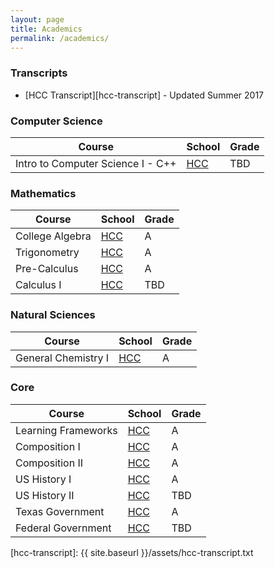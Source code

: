 ```yaml
---
layout: page
title: Academics
permalink: /academics/
---
```


### Transcripts

- [HCC Transcript][hcc-transcript] - Updated Summer 2017

### Computer Science

| Course | School | Grade |
|------|-----|-----|
| Intro to Computer Science I - C++ | [HCC][hcc] | TBD |

### Mathematics

| Course | School | Grade |
|------|-----|-----|
| College Algebra | [HCC][hcc] | A |
| Trigonometry | [HCC][hcc] |  A |
| Pre-Calculus | [HCC][hcc] |  A |
| Calculus I | [HCC][hcc] | TBD |

### Natural Sciences

| Course | School | Grade |
|------|-----|-----|
| General Chemistry I | [HCC][hcc] | A |

### Core

| Course | School | Grade |
|------|-----|-----|
| Learning Frameworks | [HCC][hcc] | A |
| Composition I | [HCC][hcc] | A |
| Composition II | [HCC][hcc] | A |
| US History I | [HCC][hcc] | A |
| US History II | [HCC][hcc] | TBD |
| Texas Government | [HCC][hcc] | A |
| Federal Government| [HCC][hcc] | TBD |



[hcc]: http://www.hccs.edu
[hcc-transcript]: {{ site.baseurl }}/assets/hcc-transcript.txt
